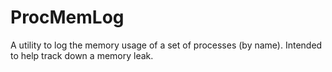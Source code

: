 # ProcMemLog

A utility to log the memory usage of a set of processes (by name). Intended to help track down a memory leak.

